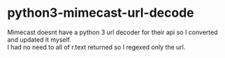 # python3-mimecast-url-decode
Mimecast doesnt have a python 3 url decoder for their api so I converted and updated it myself.  
I had no need to all of r.text returned so I regexed only the url.  
